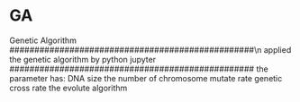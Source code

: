 # GA
Genetic Algorithm 
#################################################\n
 applied the genetic algorithm by python jupyter
#################################################
the parameter has:
DNA size
the number of chromosome
mutate rate
genetic cross rate
the evolute algorithm 
